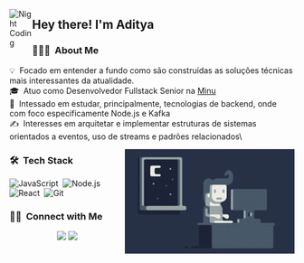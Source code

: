 <img alt="Night Coding" src="./assets/Hand%20Wave.gif" width='40' align="left"/><h2>Hey there! I'm Aditya</h2>

<!-- ## 👋 &nbsp;Olá! Eu sou o Teo -->

### 👨🏻‍💻 &nbsp;About Me

💡 &nbsp;Focado em entender a fundo como são construídas as soluções técnicas mais interessantes da atualidade.\
🎓 &nbsp;Atuo como Desenvolvedor Fullstack Senior na [Minu](https://www.minu.co/)\
🌱 &nbsp;Intessado em estudar, principalmente, tecnologias de backend, onde com foco especificamente Node.js e Kafka \
✍️ &nbsp;Interesses em arquitetar e implementar estruturas de sistemas orientados a eventos, uso de streams e padrões relacionados\

<img alt="Night Coding" src="https://raw.githubusercontent.com/AVS1508/AVS1508/master/assets/Night-Coding.gif" align="right"/>

### 🛠 &nbsp;Tech Stack

![JavaScript](https://img.shields.io/badge/-JavaScript-05122A?style=flat&logo=javascript)&nbsp;
![Node.js](https://img.shields.io/badge/-Node.js-05122A?style=flat&logo=node.js)&nbsp;
![React](https://img.shields.io/badge/-React-05122A?style=flat&logo=react)&nbsp;
![Git](https://img.shields.io/badge/-Git-05122A?style=flat&logo=git)&nbsp;



### 🤝🏻 &nbsp;Connect with Me

<p align="center">
<a href="https://www.linkedin.com/in/teodoro-sampaio-957aa3128/"><img src="https://img.shields.io/twitter/url?color=%230077b5&label=Teodoro%20Sampaio&logo=LinkedIn&style=social&url=https%3A%2F%2Fwww.linkedin.com%2Fin%2Fteodoro-sampaio-957aa3128%2F"/></a>
<a href="mailto:teodorohenriquecarvalho"><img src="https://img.shields.io/twitter/url?label=Teodoro%20Sampaio&logo=Gmail&style=social&url=https%3A%2F%2Fmailto%3Ateodorohenriquecarvalho%40gmail.com"/></a>
</p>
